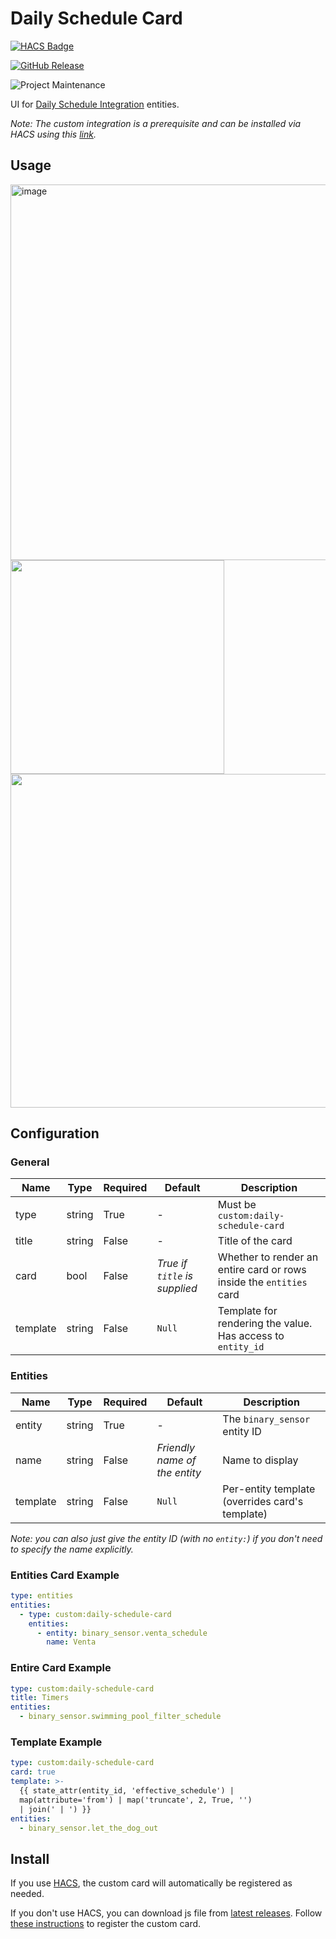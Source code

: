 # Daily Schedule Card

[![HACS Badge](https://img.shields.io/badge/HACS-Default-31A9F4.svg?style=for-the-badge)](https://github.com/hacs/integration)

[![GitHub Release](https://img.shields.io/github/release/amitfin/lovelace-daily-schedule-card.svg?style=for-the-badge&color=blue)](https://github.com/amitfin/lovelace-daily-schedule-card/releases)

![Project Maintenance](https://img.shields.io/badge/maintainer-Amit%20Finkelstein-blue.svg?style=for-the-badge)

UI for [Daily Schedule Integration](https://github.com/amitfin/daily_schedule) entities.

_Note: The custom integration is a prerequisite and can be installed via HACS using this [link](https://my.home-assistant.io/redirect/hacs_repository/?owner=amitfin&repository=daily_schedule&category=integration)._

## Usage

<img width="601" alt="image" src="https://github.com/user-attachments/assets/44dee96b-72e3-4bbe-81d4-b88c3ce9cb63" />
<br>
<img width="342" src="https://github.com/user-attachments/assets/dbaf02e2-7bed-48d3-97cf-cc767ea93691" />
<br>
<img src="https://github.com/user-attachments/assets/7466f370-f22c-49dc-888a-35233d55f065" width="534"/>

## Configuration

### General

| Name     | Type   | Required | Default                       | Description                                                         |
| -------- | ------ | -------- | ----------------------------- | ------------------------------------------------------------------- |
| type     | string | True     | -                             | Must be `custom:daily-schedule-card`                                |
| title    | string | False    | -                             | Title of the card                                                   |
| card     | bool   | False    | _True if `title` is supplied_ | Whether to render an entire card or rows inside the `entities` card |
| template | string | False    | `Null`                        | Template for rendering the value. Has access to `entity_id`         |

### Entities

| Name     | Type   | Required | Default                       | Description                                     |
| -------- | ------ | -------- | ----------------------------- | ----------------------------------------------- |
| entity   | string | True     | -                             | The `binary_sensor` entity ID                   |
| name     | string | False    | _Friendly name of the entity_ | Name to display                                 |
| template | string | False    | `Null`                        | Per-entity template (overrides card's template) |

_Note: you can also just give the entity ID (with no `entity:`) if you don't need to specify the name explicitly._

### Entities Card Example

```yaml
type: entities
entities:
  - type: custom:daily-schedule-card
    entities:
      - entity: binary_sensor.venta_schedule
        name: Venta
```

### Entire Card Example

```yaml
type: custom:daily-schedule-card
title: Timers
entities:
  - binary_sensor.swimming_pool_filter_schedule
```

### Template Example

```yaml
type: custom:daily-schedule-card
card: true
template: >-
  {{ state_attr(entity_id, 'effective_schedule') |
  map(attribute='from') | map('truncate', 2, True, '')
  | join(' | ') }}
entities:
  - binary_sensor.let_the_dog_out
```

## Install

If you use [HACS](https://hacs.xyz/), the custom card will automatically be registered as needed.

If you don't use HACS, you can download js file from [latest releases](https://github.com/amitfin/lovelace-daily-schedule-card/releases/). Follow [these instructions](https://developers.home-assistant.io/docs/frontend/custom-ui/registering-resources) to register the custom card.

